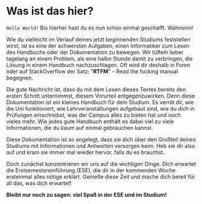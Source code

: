 # Was ist das hier?

`Hello World!` Bis hierher hast du es nun schon einmal geschafft. Wahnsinn!

Wie du vielleicht im Verlauf deines jetzt beginnenden Studiums feststellen wirst, ist es eine der schwersten Aufgaben, einen Informatiker zum Lesen des Handbuchs oder der Dokumentation zu bewegen. Wir tüfteln lieber tagelang an einem Problem, als eine halbe Stunde damit zu verbringen, die Lösung in einem Handbuch nachzuschlagen. Oft wird dir deshalb in Foren oder auf StackOverflow der Satz: "**RTFM**" – Read the fucking manual begegnen.

Die gute Nachricht ist, dass du mit dem Lesen dieses Textes bereits den ersten Schritt unternimmst, diesem Vorurteil entgegenzuwirken. Denn diese Dokumentation ist ein kleines Handbuch für dein Studium. Es verrät dir, wie die Uni funktioniert, wie Lehrveranstaltungen aufgebaut sind, wie du dich in Prüfungen einschreibst, was der Campus alles zu bieten hat und noch vieles mehr. Wie jedes gute Handbuch enthält es dabei viel zu viele Informationen, die du kaum auf einmal gebrauchen kannst.

Diese Dokumentation ist so angelegt, dass sie dich über den Großteil deines Studiums mit Informationen und Antworten versorgen kann. Heb sie dir also auf und kram sie immer mal wieder hervor, falls du es brauchst.

Doch zunächst konzentrieren wir uns auf die wichtigen Dinge. Dich erwartet die Erstsemestereinführung (ESE), die dir in der kommenden Woche ersteinmal alles nötige erklärt. Genieße diese Zeit und mache dich bereit für all das, was dich erwartet!

**Bleibt nur noch zu sagen: viel Spaß in der ESE und im Studium!**

